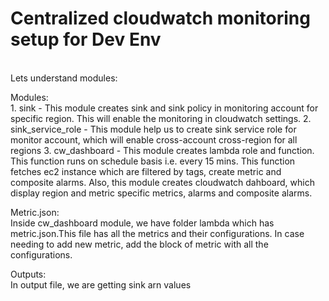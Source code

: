 # Centralized cloudwatch monitoring setup for Dev Env

<br>Lets understand modules:</br>

Modules:</br>
    1.    sink -  This module creates sink and sink policy in monitoring account for specific region. This will       enable  the monitoring in cloudwatch settings.
    2.    sink_service_role - This module help us to create sink service role for monitor account, which will enable   cross-account cross-region for all regions
    3.    cw_dashboard - This module creates lambda role and function. This function runs on schedule basis i.e. every 15 mins. This function fetches ec2 instance which are filtered by tags, create metric and composite alarms. Also, this module creates cloudwatch dahboard, which display region and metric specific metrics, alarms and composite alarms.

Metric.json: </br>
     Inside cw_dashboard module, we have folder lambda which has metric.json.This file has all the metrics and their configurations. In case needing to add new metric, add the block of metric with all the configurations.

Outputs:</br>
    In output file, we are getting sink arn values
